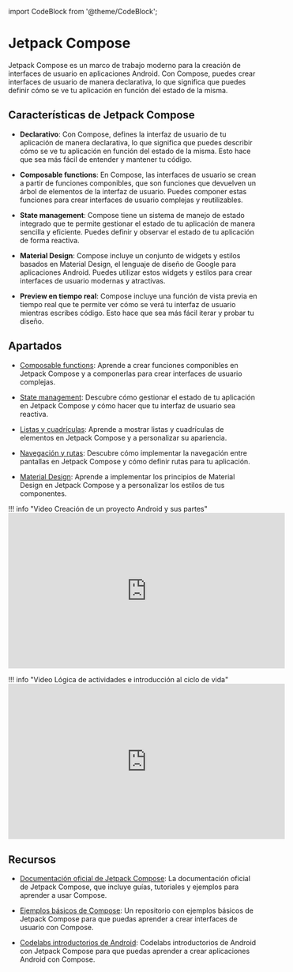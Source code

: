 import CodeBlock from '@theme/CodeBlock';

# Jetpack Compose

Jetpack Compose es un marco de trabajo moderno para la creación de interfaces de usuario en aplicaciones Android. Con Compose, puedes crear interfaces de usuario de manera declarativa, lo que significa que puedes definir cómo se ve tu aplicación en función del estado de la misma.    

## Características de Jetpack Compose

- **Declarativo**: Con Compose, defines la interfaz de usuario de tu aplicación de manera declarativa, lo que significa que puedes describir cómo se ve tu aplicación en función del estado de la misma. Esto hace que sea más fácil de entender y mantener tu código.  

- **Composable functions**: En Compose, las interfaces de usuario se crean a partir de funciones componibles, que son funciones que devuelven un árbol de elementos de la interfaz de usuario. Puedes componer estas funciones para crear interfaces de usuario complejas y reutilizables.  

- **State management**: Compose tiene un sistema de manejo de estado integrado que te permite gestionar el estado de tu aplicación de manera sencilla y eficiente. Puedes definir y observar el estado de tu aplicación de forma reactiva.  

- **Material Design**: Compose incluye un conjunto de widgets y estilos basados en Material Design, el lenguaje de diseño de Google para aplicaciones Android. Puedes utilizar estos widgets y estilos para crear interfaces de usuario modernas y atractivas.  

- **Preview en tiempo real**: Compose incluye una función de vista previa en tiempo real que te permite ver cómo se verá tu interfaz de usuario mientras escribes código. Esto hace que sea más fácil iterar y probar tu diseño.    

## Apartados

- [Composable functions](./21-composable-functions.mdx): Aprende a crear funciones componibles en Jetpack Compose y a componerlas para crear interfaces de usuario complejas.

- [State management](./22-state-management.mdx): Descubre cómo gestionar el estado de tu aplicación en Jetpack Compose y cómo hacer que tu interfaz de usuario sea reactiva.

- [Listas y cuadrículas](./23-listas-cuadriculas.mdx): Aprende a mostrar listas y cuadrículas de elementos en Jetpack Compose y a personalizar su apariencia.

- [Navegación y rutas](./24-navegacion-rutas.mdx): Descubre cómo implementar la navegación entre pantallas en Jetpack Compose y cómo definir rutas para tu aplicación.

- [Material Design](./25-material-design.mdx): Aprende a implementar los principios de Material Design en Jetpack Compose y a personalizar los estilos de tus componentes.

!!! info "Video Creación de un proyecto Android y sus partes"
    <iframe width="560" height="315" src="https://www.youtube.com/embed/TraKFKUD2lU?si=_lOZXVtTSkWVectx" title="YouTube video player" frameborder="0" allow="accelerometer; autoplay; clipboard-write; encrypted-media; gyroscope; picture-in-picture; web-share" referrerpolicy="strict-origin-when-cross-origin" allowfullscreen></iframe>


!!! info "Video Lógica de actividades e introducción al ciclo de vida"
    <iframe width="560" height="315" src="https://www.youtube.com/embed/r7dsQTeTN4E?si=MketZH4wNJws48jq" title="YouTube video player" frameborder="0" allow="accelerometer; autoplay; clipboard-write; encrypted-media; gyroscope; picture-in-picture; web-share" referrerpolicy="strict-origin-when-cross-origin" allowfullscreen></iframe>


## Recursos

- [Documentación oficial de Jetpack Compose](https://developer.android.com/jetpack/compose?hl=es-419): La documentación oficial de Jetpack Compose, que incluye guías, tutoriales y ejemplos para aprender a usar Compose.  

- [Ejemplos básicos de Compose](https://github.com/resuadam2/TutorialCompose): Un repositorio con ejemplos básicos de Jetpack Compose para que puedas aprender a crear interfaces de usuario con Compose.

- [Codelabs introductorios de Android](https://developer.android.com/courses/android-basics-compose/unit-1?hl=es-419): Codelabs introductorios de Android con Jetpack Compose para que puedas aprender a crear aplicaciones Android con Compose.
